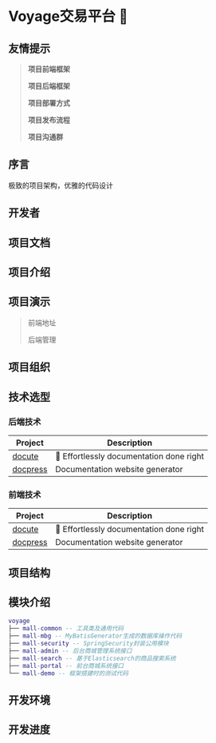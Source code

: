# Voyage交易平台  :100:

## 友情提示
> **项目前端框架** 
>
> **项目后端框架**
>
> **项目部署方式**
>
> **项目发布流程**
>
> **项目沟通群**

## 序言
极致的项目架构，优雅的代码设计

## 开发者


## 项目文档


## 项目介绍


## 项目演示

> 前端地址
>
> 后端管理


## 项目组织


## 技术选型

### 后端技术

| Project                                          | Description                              |
| ------------------------------------------------ | ---------------------------------------- |
| [docute](https://github.com/egoist/docute)       | 📜 Effortlessly documentation done right |
| [docpress](https://github.com/docpress/docpress) | Documentation website generator          |

### 前端技术

| Project                                          | Description                              |
| ------------------------------------------------ | ---------------------------------------- |
| [docute](https://github.com/egoist/docute)       | 📜 Effortlessly documentation done right |
| [docpress](https://github.com/docpress/docpress) | Documentation website generator          |

## 项目结构


## 模块介绍

``` lua
voyage
├── mall-common -- 工具类及通用代码
├── mall-mbg -- MyBatisGenerator生成的数据库操作代码
├── mall-security -- SpringSecurity封装公用模块
├── mall-admin -- 后台商城管理系统接口
├── mall-search -- 基于Elasticsearch的商品搜索系统
├── mall-portal -- 前台商城系统接口
└── mall-demo -- 框架搭建时的测试代码
```

## 开发环境


## 开发进度



